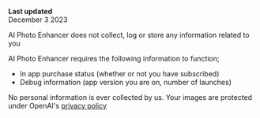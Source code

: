 **Last updated**  
December 3 2023

AI Photo Enhancer does not collect, log or store any information related to you

AI Photo Enhancer requires the following information to function;

- In app purchase status (whether or not you have subscribed)
- Debug information (app version you are on, number of launches)

No personal information is ever collected by us. Your images are protected under OpenAI's [privacy policy](https://openai.com/policies/privacy-policy)
